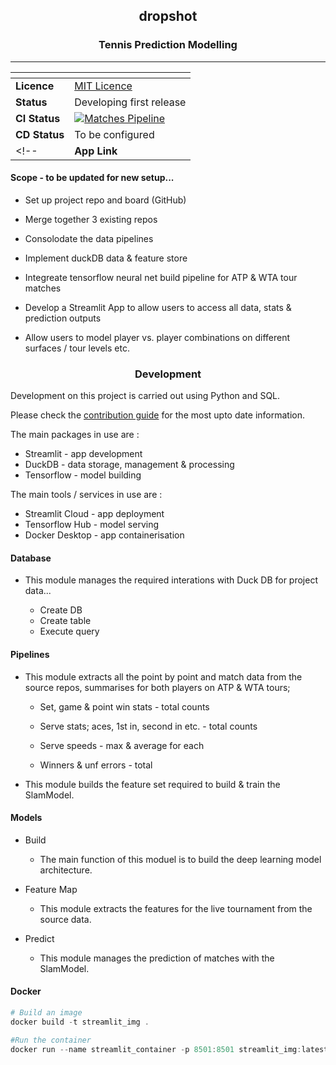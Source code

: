 <h2 align="center">dropshot</h2>

<h3 align="center">Tennis Prediction Modelling</h3>

---

| <!--  --> | <!--  -->
|--|--
| **Licence** | [MIT Licence](/License)
| **Status** | Developing first release
| **CI Status** | [![Matches Pipeline](https://github.com/DNYFZR/TennisApp/actions/workflows/data_pipeline.yml/badge.svg)](https://github.com/DNYFZR/TennisApp/actions/workflows/data_pipeline.yml)
| **CD Status** | To be configured
<!-- | **App Link** | [![Streamlit App](https://img.shields.io/badge/Streamlit-TennisApp-brightgreen?icon=github)](https://tennis.streamlit.app/) -->

#### Scope - to be updated for new setup...

- Set up project repo and board (GitHub)

- Merge together 3 existing repos

- Consolodate the data pipelines

- Implement duckDB data & feature store

- Integreate tensorflow neural net build pipeline for ATP & WTA tour matches

- Develop a Streamlit App to allow users to access all data, stats & prediction outputs

- Allow users to model player vs. player combinations on different surfaces / tour levels etc.

<h3 align="center">Development</h3>

Development on this project is carried out using Python and SQL.

Please check the [contribution guide](/docs/CONTRIBUTE.md) for the most upto date information.

The main packages in use are :

- Streamlit - app development
- DuckDB - data storage, management & processing
- Tensorflow - model building

The main tools / services in use are :

- Streamlit Cloud - app deployment
- Tensorflow Hub - model serving
- Docker Desktop - app containerisation

#### Database

- This module manages the required interations with Duck DB for project data...

  - Create DB
  - Create table
  - Execute query

#### Pipelines

- This module extracts all the point by point and match data from the source repos, summarises for both players on ATP & WTA tours;

  - Set, game & point win stats - total counts

  - Serve stats; aces, 1st in, second in etc. - total counts

  - Serve speeds - max & average for each

  - Winners & unf errors - total

- This module builds the feature set required to build & train the SlamModel.

#### Models

- Build

  - The main function of this moduel is to build the deep learning model architecture.

- Feature Map

  - This module extracts the features for the live tournament from the source data.

- Predict

  - This module manages the prediction of matches with the SlamModel.

#### Docker

````ps1
# Build an image
docker build -t streamlit_img .

#Run the container
docker run --name streamlit_container -p 8501:8501 streamlit_img:latest

````

